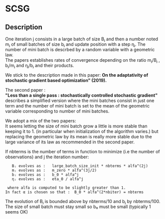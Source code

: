 # SCSG

## Description

One iteration j consists in a large batch of size Bⱼ and then a number noted mⱼ of small batches
of size bⱼ and update position with a step ηⱼ.
The number of mini batch is descrbed by a random variable with a geometric law.  
The papers establishes rates of convergence depending on the ratio
mⱼ/Bⱼ , bⱼ/mⱼ and ηⱼ/bⱼ and their products.

We stick to the description made in this paper:
**On the adaptativity of stochastic gradient based optimization" (2019).**

 The second paper :  
 **"Less than a single pass : stochastically controlled stochastic gradient"**  
describes a simplified version where the mini batches consist in just one term
and the number of mini batch is set to the mean of the geometric variable corresponding to
number of mini batches.  

We adopt a mix of the two papers:  
It seems letting the size of mini batch grow a little is more stable than keeping it to 1.
(in particular when initialization of the algorithm varies.)
but replacing the geometric law by its mean is really more stable due to the large variance of its law
as recommended in the second paper.

If nbterms is the number of terms in function to minimize (i.e the number of observations) and j the iteration number:

       Bⱼ evolves as :   large_batch_size_init * nbterms * alfa^(2j)
       mⱼ evolves as :   m_zero * alfa^(3j/2)
       bⱼ evolves as :   b_0 * alfa^j
       ηⱼ evolves as :   eta_0 / alfa^j
     
     where alfa is computed to be slightly greater than 1.  
    In fact α is chosen so that :  B_0 * alfa^(2*nbiter) = nbterms

The evolution of Bⱼ is bounded above by nbterms/10 and bⱼ by nbterms/100.  
The size of small batch must stay small so b₀ must be small (typically 1 seems OK)
